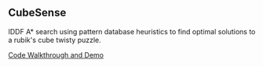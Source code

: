 ## CubeSense

IDDF A* search using pattern database heuristics to find optimal solutions to a rubik's cube twisty puzzle.

[Code Walkthrough and Demo](https://youtu.be/JAS5Ck-NzRU)
